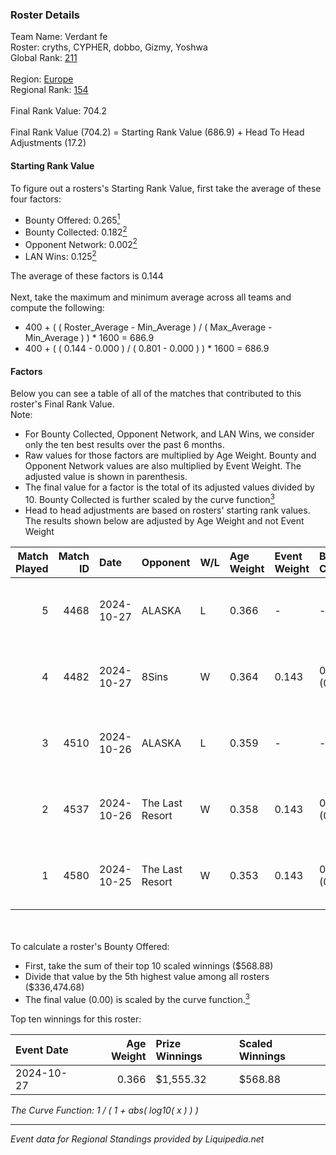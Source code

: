 ### Roster Details<br />
Team Name: Verdant fe<br />
Roster: cryths, CYPHER, dobbo, Gizmy, Yoshwa<br />
Global Rank: [211](../standings_global.md)<br />
<br />
Region: [Europe]( ../standings_europe.md)<br />
Regional Rank: [154]( ../standings_europe.md)<br />
<br />
Final Rank Value:  704.2<br />
<br />
Final Rank Value (704.2) = Starting Rank Value (686.9) + Head To Head Adjustments (17.2)<br />

#### Starting Rank Value<br />
To figure out a rosters's Starting Rank Value, first take the average of these four factors:<br />
- Bounty Offered: 0.265[<sup>1</sup>](#table2)
- Bounty Collected: 0.182[<sup>2</sup>](#table1)
- Opponent Network: 0.002[<sup>2</sup>](#table1)
- LAN Wins: 0.125[<sup>2</sup>](#table1)

The average of these factors is 0.144<br />
<br />
Next, take the maximum and minimum average across all teams and compute the following:<br />
- 400 + ( ( Roster_Average - Min_Average ) / ( Max_Average - Min_Average ) ) * 1600 = 686.9
- 400 + ( ( 0.144 - 0.000 ) / ( 0.801 - 0.000 ) ) * 1600 = 686.9


#### Factors<br />
Below you can see a table of all of the matches that contributed to this roster's Final Rank Value.<br />
Note:<br />

- For Bounty Collected, Opponent Network, and LAN Wins, we consider only the ten best results over the past 6 months.
- Raw values for those factors are multiplied by Age Weight. Bounty and Opponent Network values are also multiplied by Event Weight. The adjusted value is shown in parenthesis.
- The final value for a factor is the total of its adjusted values divided by 10. Bounty Collected is further scaled by the curve function[<sup>3</sup>](#curveFunction)
- Head to head adjustments are based on rosters' starting rank values. The results shown below are adjusted by Age Weight and not Event Weight
<span id="table1"></span><br />


| Match Played | Match ID | Date       | Opponent        | W/L | Age Weight | Event Weight | Bounty Collected | Opponent Network | LAN Wins  | H2H Adj. | Roster                               |
| -: | -: | :- | :- | :- | :- | :- | :- | :- | :- | -: | :- |
|            5 |     4468 | 2024-10-27 | ALASKA          | L   | 0.366      | -            | -                | -                | -         |    -1.16 | cryths, CYPHER, dobbo, Gizmy, Yoshwa |
|            4 |     4482 | 2024-10-27 | 8Sins           | W   | 0.364      | 0.143        | 0.005 (0.000)    | 0.234 (0.012)    | 1 (0.364) |     8.87 | cryths, CYPHER, dobbo, Gizmy, Yoshwa |
|            3 |     4510 | 2024-10-26 | ALASKA          | L   | 0.359      | -            | -                | -                | -         |    -1.10 | cryths, CYPHER, dobbo, Gizmy, Yoshwa |
|            2 |     4537 | 2024-10-26 | The Last Resort | W   | 0.358      | 0.143        | 0.001 (0.000)    | 0.161 (0.008)    | 1 (0.358) |     6.10 | cryths, CYPHER, dobbo, Gizmy, Yoshwa |
|            1 |     4580 | 2024-10-25 | The Last Resort | W   | 0.353      | 0.143        | 0.000 (0.000)    | 0.043 (0.002)    | 1 (0.353) |     4.52 | cryths, CYPHER, dobbo, Gizmy, Yoshwa |

<br />
<span id="table2"></span><br />
To calculate a roster's Bounty Offered:<br />

- First, take the sum of their top 10 scaled winnings ($568.88)
- Divide that value by the 5th highest value among all rosters ($336,474.68)
- The final value (0.00) is scaled by the curve function.[<sup>3</sup>](#curveFunction)

Top ten winnings for this roster:<br />

| Event Date | Age Weight | Prize Winnings | Scaled Winnings |
| :- | -: | :- | :- |
| 2024-10-27 |      0.366 | $1,555.32      | $568.88         |


<span id="curveFunction"></span>_The Curve Function: 1 / ( 1 + abs( log10( x ) ) )_<br />

---
_Event data for Regional Standings provided by Liquipedia.net_<br />
